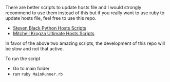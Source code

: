 There are better scripts to update hosts file and I would strongly recommend to use them instead of this but if you really want to use ruby to update hosts file, feel free to use this repo.

- [Steven Black Python Hosts Scripts](https://github.com/StevenBlack/hosts)
- [Mitchell Krogza Ultimate Hosts Scripts](https://github.com/mitchellkrogza/Ultimate.Hosts.Blacklist)

In favor of the above two amazing scripts, the development of this repo will be slow and not that active.

To run the script
- Go to main folder
- run ```ruby MainRunner.rb```
